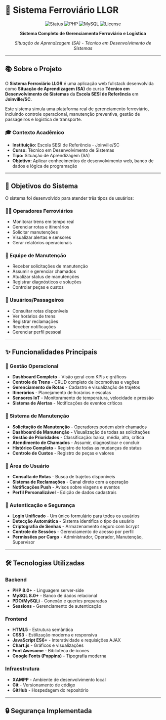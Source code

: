 # 🚂 Sistema Ferroviário LLGR

<div align="center">

![Status](https://img.shields.io/badge/status-em%20andamento-yellow)
![PHP](https://img.shields.io/badge/PHP-8.0+-777BB4?logo=php)
![MySQL](https://img.shields.io/badge/MySQL-8.0+-4479A1?logo=mysql)
![License](https://img.shields.io/badge/license-MIT-blue)

**Sistema Completo de Gerenciamento Ferroviário e Logística**

*Situação de Aprendizagem (SA) - Técnico em Desenvolvimento de Sistemas*

</div>

---

## 📚 Sobre o Projeto

O **Sistema Ferroviário LLGR** é uma aplicação web fullstack desenvolvida como **Situação de Aprendizagem (SA)** do curso **Técnico em Desenvolvimento de Sistemas** da **Escola SESI de Referência** em **Joinville/SC**.

Este sistema simula uma plataforma real de gerenciamento ferroviário, incluindo controle operacional, manutenção preventiva, gestão de passageiros e logística de transporte.

### 🎓 Contexto Acadêmico
- **Instituição:** Escola SESI de Referência - Joinville/SC
- **Curso:** Técnico em Desenvolvimento de Sistemas
- **Tipo:** Situação de Aprendizagem (SA)
- **Objetivo:** Aplicar conhecimentos de desenvolvimento web, banco de dados e lógica de programação

---

## 🎯 Objetivos do Sistema

O sistema foi desenvolvido para atender três tipos de usuários:

### 👨‍✈️ Operadores Ferroviários
- Monitorar trens em tempo real
- Gerenciar rotas e itinerários
- Solicitar manutenções
- Visualizar alertas e sensores
- Gerar relatórios operacionais

### 🔧 Equipe de Manutenção
- Receber solicitações de manutenção
- Assumir e gerenciar chamados
- Atualizar status de manutenções
- Registrar diagnósticos e soluções
- Controlar peças e custos

### 👤 Usuários/Passageiros
- Consultar rotas disponíveis
- Ver horários de trens
- Registrar reclamações
- Receber notificações
- Gerenciar perfil pessoal

---

## ✨ Funcionalidades Principais

### 🚂 Gestão Operacional
- **Dashboard Completo** - Visão geral com KPIs e gráficos
- **Controle de Trens** - CRUD completo de locomotivas e vagões
- **Gerenciamento de Rotas** - Cadastro e visualização de trajetos
- **Itinerários** - Planejamento de horários e escalas
- **Sensores IoT** - Monitoramento de temperatura, velocidade e pressão
- **Sistema de Alertas** - Notificações de eventos críticos

### 🔧 Sistema de Manutenção
- **Solicitação de Manutenção** - Operadores podem abrir chamados
- **Dashboard de Manutenção** - Visualização de todas as solicitações
- **Gestão de Prioridades** - Classificação: baixa, média, alta, crítica
- **Atendimento de Chamados** - Assumir, diagnosticar e concluir
- **Histórico Completo** - Registro de todas as mudanças de status
- **Controle de Custos** - Registro de peças e valores

### 👥 Área do Usuário
- **Consulta de Rotas** - Busca de trajetos disponíveis
- **Sistema de Reclamações** - Canal direto com a operação
- **Notificações Push** - Avisos sobre viagens e eventos
- **Perfil Personalizável** - Edição de dados cadastrais

### 🔐 Autenticação e Segurança
- **Login Unificado** - Um único formulário para todos os usuários
- **Detecção Automática** - Sistema identifica o tipo de usuário
- **Criptografia de Senhas** - Armazenamento seguro com bcrypt
- **Controle de Sessões** - Gerenciamento de acesso por perfil
- **Permissões por Cargo** - Administrador, Operador, Manutenção, Supervisor

---

## 🛠️ Tecnologias Utilizadas

### Backend
- **PHP 8.0+** - Linguagem server-side
- **MySQL 8.0+** - Banco de dados relacional
- **PDO/MySQLi** - Conexão e queries preparadas
- **Sessions** - Gerenciamento de autenticação

### Frontend
- **HTML5** - Estrutura semântica
- **CSS3** - Estilização moderna e responsiva
- **JavaScript ES6+** - Interatividade e requisições AJAX
- **Chart.js** - Gráficos e visualizações
- **Font Awesome** - Biblioteca de ícones
- **Google Fonts (Poppins)** - Tipografia moderna

### Infraestrutura
- **XAMPP** - Ambiente de desenvolvimento local
- **Git** - Versionamento de código
- **GitHub** - Hospedagem do repositório


---

## 🔒 Segurança Implementada
